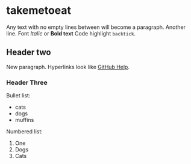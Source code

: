 # takemetoeat

Any text with no empty lines between will become a paragraph.
Another line.
Font *Italic* or **Bold text**
Code highlight `backtick`. 

## Header two

New paragraph.
Hyperlinks look like [GitHub Help](https://help.github.com).

### Header Three

Bullet list:

- cats
- dogs
- muffins

Numbered list:

1. One
2. Dogs
3. Cats
